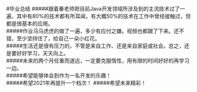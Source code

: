 #毕业总结
#####跟着秦老师把目前Java开发领域所涉及到的主流技术过了一遍，其中有80%的技术都有所耳闻，有大概50%的技术在工作中曾经接触过，但都是很基本的应用。  
#####作业马马虎虎的做了一遍，多少有应付之嫌。视频也都跟了下来。还不错，至少坚持住了，给自己一朵小红花。  
#####生活还是很有压力的，不管是来自工作、还是来自家庭或社会。总之，还是要好好学习，天天向上。  
#####未来的两个月任重而道远，一定要克服惰性，用有限的时间好好的再学习一边。  
#####希望能够体会到作为一名开发的乐趣！    
#####希望2021年再提升一个档次！
#####希望未来精彩！
